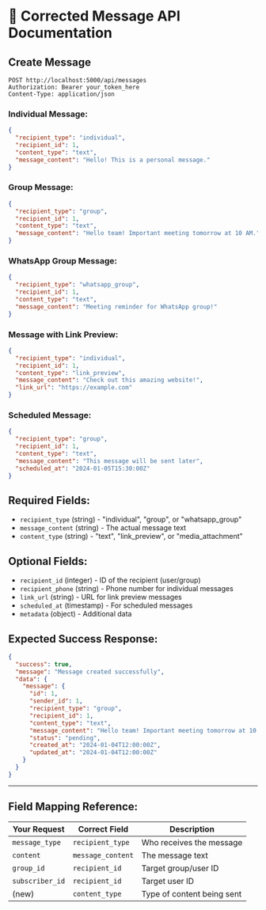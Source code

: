 # 💬 **Corrected Message API Documentation**

## **Create Message**
```
POST http://localhost:5000/api/messages
Authorization: Bearer your_token_here
Content-Type: application/json
```

### **Individual Message:**
```json
{
  "recipient_type": "individual",
  "recipient_id": 1,
  "content_type": "text",
  "message_content": "Hello! This is a personal message."
}
```

### **Group Message:**
```json
{
  "recipient_type": "group", 
  "recipient_id": 1,
  "content_type": "text",
  "message_content": "Hello team! Important meeting tomorrow at 10 AM."
}
```

### **WhatsApp Group Message:**
```json
{
  "recipient_type": "whatsapp_group",
  "recipient_id": 1,
  "content_type": "text", 
  "message_content": "Meeting reminder for WhatsApp group!"
}
```

### **Message with Link Preview:**
```json
{
  "recipient_type": "individual",
  "recipient_id": 1,
  "content_type": "link_preview",
  "message_content": "Check out this amazing website!",
  "link_url": "https://example.com"
}
```

### **Scheduled Message:**
```json
{
  "recipient_type": "group",
  "recipient_id": 1,
  "content_type": "text",
  "message_content": "This message will be sent later",
  "scheduled_at": "2024-01-05T15:30:00Z"
}
```

## **Required Fields:**
- `recipient_type` (string) - "individual", "group", or "whatsapp_group"
- `message_content` (string) - The actual message text
- `content_type` (string) - "text", "link_preview", or "media_attachment"

## **Optional Fields:**
- `recipient_id` (integer) - ID of the recipient (user/group)
- `recipient_phone` (string) - Phone number for individual messages
- `link_url` (string) - URL for link preview messages
- `scheduled_at` (timestamp) - For scheduled messages
- `metadata` (object) - Additional data

## **Expected Success Response:**
```json
{
  "success": true,
  "message": "Message created successfully",
  "data": {
    "message": {
      "id": 1,
      "sender_id": 1,
      "recipient_type": "group",
      "recipient_id": 1,
      "content_type": "text",
      "message_content": "Hello team! Important meeting tomorrow at 10 AM.",
      "status": "pending",
      "created_at": "2024-01-04T12:00:00Z",
      "updated_at": "2024-01-04T12:00:00Z"
    }
  }
}
```

---

## **Field Mapping Reference:**
| Your Request | Correct Field | Description |
|--------------|---------------|-------------|
| `message_type` | `recipient_type` | Who receives the message |
| `content` | `message_content` | The message text |
| `group_id` | `recipient_id` | Target group/user ID |
| `subscriber_id` | `recipient_id` | Target user ID |
| (new) | `content_type` | Type of content being sent | 